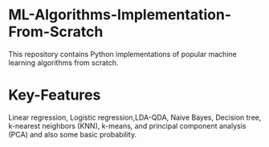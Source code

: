 # ML-Algorithms-Implementation-From-Scratch
This repository contains Python implementations of popular machine learning algorithms from scratch. 

# Key-Features
Linear regression, Logistic regression,LDA-QDA, Naive Bayes, Decision tree, k-nearest neighbors (KNN), k-means, and principal component analysis (PCA) and also some basic probability.

